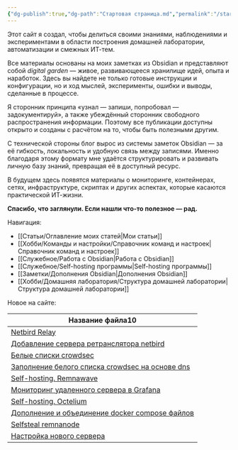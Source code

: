 ```yaml
---
{"dg-publish":true,"dg-path":"Стартовая страница.md","permalink":"/startovaya-stranicza/","hide":true,"tags":["gardenEntry"],"created":"2024-09-02 20:49","updated":"2024-09-03T15:38:36+03:00"}
---
```


Этот сайт я создал, чтобы делиться своими знаниями, наблюдениями и экспериментами в области построения домашней лаборатории, автоматизации и смежных ИТ-тем.

Все материалы основаны на моих заметках из Obsidian и представляют собой _digital garden_ — живое, развивающееся хранилище идей, опыта и наработок. Здесь вы найдете не только готовые инструкции и конфигурации, но и ход мыслей, эксперименты, ошибки и выводы, сделанные в процессе.

Я сторонник принципа «узнал — запиши, попробовал — задокументируй», а также убеждённый сторонник свободного распространения информации. Поэтому все публикации доступны открыто и созданы с расчётом на то, чтобы быть полезными другим.

С технической стороны блог вырос из системы заметок Obsidian — за её гибкость, локальность и удобную связь между записями. Именно благодаря этому формату мне удаётся структурировать и развивать личную базу знаний, превращая её в доступный ресурс.

В будущем здесь появятся материалы о мониторинге, контейнерах, сетях, инфраструктуре, скриптах и других аспектах, которые касаются практической ИТ-жизни.

**Спасибо, что заглянули. Если нашли что-то полезное — рад.**

Навигация:
- [[Статьи/Оглавление моих статей\|Мои статьи]]
- [[Хобби/Команды и настройки/Справочник команд и настроек\|Справочник команд и настроек]]
- [[Служебное/Работа с Obsidian\|Работа с Obsidian]]
- [[Служебное/Self-hosting программы\|Self-hosting программы]]
- [[Заметки/Дополнения Obsidian\|Дополнения Obsidian]]
- [[Хобби/Домашняя лаборатория/Структура домашней лаборатории\|Структура домашней лаборатории]]

Новое на сайте:

<div><table class="dataview table-view-table"><thead class="table-view-thead"><tr class="table-view-tr-header"><th class="table-view-th"><span>Название файла</span><span class="dataview small-text">10</span></th></tr></thead><tbody class="table-view-tbody"><tr><td><span><a data-tooltip-position="top" aria-label="Хобби/Docker compose/Netbird Relay.md" data-href="Хобби/Docker compose/Netbird Relay.md" href="Хобби/Docker compose/Netbird Relay.md" class="internal-link data-link-icon data-link-icon-after data-link-text" target="_blank" rel="noopener nofollow" data-link-tags="" data-link-type="docker-compose" data-link-path="Хобби/Docker compose/Netbird Relay.md" style="--data-link-type: docker-compose; --data-link-path: Хобби/Docker compose/Netbird Relay.md;">Netbird Relay</a></span></td></tr><tr><td><span><a data-tooltip-position="top" aria-label="Заметки/Добавление сервера ретранслятора netbird.md" data-href="Заметки/Добавление сервера ретранслятора netbird.md" href="Заметки/Добавление сервера ретранслятора netbird.md" class="internal-link data-link-icon data-link-icon-after data-link-text" target="_blank" rel="noopener nofollow" data-link-tags="" data-link-type="note" data-link-path="Заметки/Добавление сервера ретранслятора netbird.md" style="--data-link-type: note; --data-link-path: Заметки/Добавление сервера ретранслятора netbird.md;">Добавление сервера ретранслятора netbird</a></span></td></tr><tr><td><span><a data-tooltip-position="top" aria-label="Заметки/Белые списки crowdsec.md" data-href="Заметки/Белые списки crowdsec.md" href="Заметки/Белые списки crowdsec.md" class="internal-link data-link-icon data-link-icon-after data-link-text" target="_blank" rel="noopener nofollow" data-link-tags="" data-link-type="note" data-link-path="Заметки/Белые списки crowdsec.md" style="--data-link-type: note; --data-link-path: Заметки/Белые списки crowdsec.md;">Белые списки crowdsec</a></span></td></tr><tr><td><span><a data-tooltip-position="top" aria-label="Заметки/Заполнение белого списка crowdsec на основе dns.md" data-href="Заметки/Заполнение белого списка crowdsec на основе dns.md" href="Заметки/Заполнение белого списка crowdsec на основе dns.md" class="internal-link data-link-icon data-link-icon-after data-link-text" target="_blank" rel="noopener nofollow" data-link-tags="" data-link-type="note" data-link-path="Заметки/Заполнение белого списка crowdsec на основе dns.md" style="--data-link-type: note; --data-link-path: Заметки/Заполнение белого списка crowdsec на основе dns.md;">Заполнение белого списка crowdsec на основе dns</a></span></td></tr><tr><td><span><a data-tooltip-position="top" aria-label="Заметки/Self-hosting. Remnawave.md" data-href="Заметки/Self-hosting. Remnawave.md" href="Заметки/Self-hosting. Remnawave.md" class="internal-link data-link-icon data-link-icon-after data-link-text" target="_blank" rel="noopener nofollow" data-link-tags="" data-link-type="note" data-link-path="Заметки/Self-hosting. Remnawave.md" style="--data-link-type: note; --data-link-path: Заметки/Self-hosting. Remnawave.md;">Self-hosting. Remnawave</a></span></td></tr><tr><td><span><a data-tooltip-position="top" aria-label="Заметки/Мониторинг удаленного сервера в Grafana.md" data-href="Заметки/Мониторинг удаленного сервера в Grafana.md" href="Заметки/Мониторинг удаленного сервера в Grafana.md" class="internal-link data-link-icon data-link-icon-after data-link-text" target="_blank" rel="noopener nofollow" data-link-tags="" data-link-type="note" data-link-path="Заметки/Мониторинг удаленного сервера в Grafana.md" style="--data-link-type: note; --data-link-path: Заметки/Мониторинг удаленного сервера в Grafana.md;">Мониторинг удаленного сервера в Grafana</a></span></td></tr><tr><td><span><a data-tooltip-position="top" aria-label="Заметки/Self-hosting. Octelium.md" data-href="Заметки/Self-hosting. Octelium.md" href="Заметки/Self-hosting. Octelium.md" class="internal-link data-link-icon data-link-icon-after data-link-text" target="_blank" rel="noopener nofollow" data-link-tags="" data-link-type="note" data-link-path="Заметки/Self-hosting. Octelium.md" style="--data-link-type: note; --data-link-path: Заметки/Self-hosting. Octelium.md;">Self-hosting. Octelium</a></span></td></tr><tr><td><span><a data-tooltip-position="top" aria-label="Заметки/Дополнение и объединение docker compose файлов.md" data-href="Заметки/Дополнение и объединение docker compose файлов.md" href="Заметки/Дополнение и объединение docker compose файлов.md" class="internal-link data-link-icon data-link-icon-after data-link-text" target="_blank" rel="noopener nofollow" data-link-tags="" data-link-type="note" data-link-path="Заметки/Дополнение и объединение docker compose файлов.md" style="--data-link-type: note; --data-link-path: Заметки/Дополнение и объединение docker compose файлов.md;">Дополнение и объединение docker compose файлов</a></span></td></tr><tr><td><span><a data-tooltip-position="top" aria-label="Хобби/Команды и настройки/Selfsteal remnanode.md" data-href="Хобби/Команды и настройки/Selfsteal remnanode.md" href="Хобби/Команды и настройки/Selfsteal remnanode.md" class="internal-link data-link-icon data-link-icon-after data-link-text" target="_blank" rel="noopener nofollow" data-link-tags="" data-link-type="comand" data-link-path="Хобби/Команды и настройки/Selfsteal remnanode.md" style="--data-link-type: comand; --data-link-path: Хобби/Команды и настройки/Selfsteal remnanode.md;">Selfsteal remnanode</a></span></td></tr><tr><td><span><a data-tooltip-position="top" aria-label="Заметки/Настройка нового сервера.md" data-href="Заметки/Настройка нового сервера.md" href="Заметки/Настройка нового сервера.md" class="internal-link data-link-icon data-link-icon-after data-link-text" target="_blank" rel="noopener nofollow" data-link-tags="" data-link-type="comand" data-link-path="Заметки/Настройка нового сервера.md" style="--data-link-type: comand; --data-link-path: Заметки/Настройка нового сервера.md;">Настройка нового сервера</a></span></td></tr></tbody></table></div>
